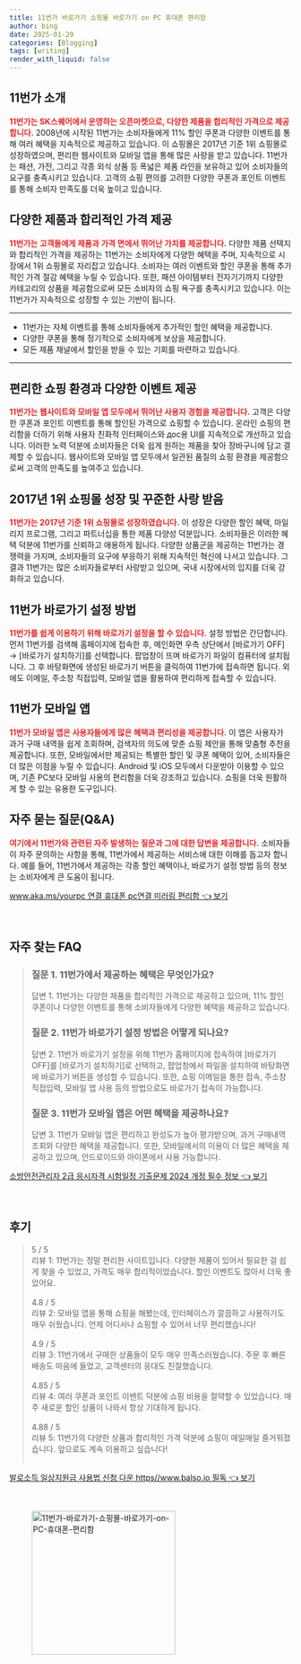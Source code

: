 ```yaml
---
title: 11번가 바로가기 쇼핑몰 바로가기 on PC 휴대폰 편리함
author: bing
date: 2025-01-29
categories: [Blogging]
tags: [writing]
render_with_liquid: false
---
```



<h2 id='11번가_소개'>11번가 소개</h2>

<p><b><span style="color: #ee2323;">11번가는 SK스퀘어에서 운영하는 오픈마켓으로, 다양한 제품을 합리적인 가격으로 제공합니다.</span></b> 2008년에 시작된 11번가는 소비자들에게 11% 할인 쿠폰과 다양한 이벤트를 통해 여러 혜택을 지속적으로 제공하고 있습니다. 이 쇼핑몰은 2017년 기준 1위 쇼핑몰로 성장하였으며, 편리한 웹사이트와 모바일 앱을 통해 많은 사랑을 받고 있습니다. 11번가는 패션, 가전, 그리고 각종 외식 상품 등 폭넓은 제품 라인을 보유하고 있어 소비자들의 요구를 충족시키고 있습니다. 고객의 쇼핑 편의를 고려한 다양한 쿠폰과 포인트 이벤트를 통해 소비자 만족도를 더욱 높이고 있습니다.</p>

<h2 id='가격_비교와_이벤트'>다양한 제품과 합리적인 가격 제공</h2>

<p><b><span style="color: #ee2323;">11번가는 고객들에게 제품과 가격 면에서 뛰어난 가치를 제공합니다.</span></b> 다양한 제품 선택지와 합리적인 가격을 제공하는 11번가는 소비자에게 다양한 혜택을 주며, 지속적으로 시장에서 1위 쇼핑몰로 자리잡고 있습니다. 소비자는 여러 이벤트와 할인 쿠폰을 통해 추가적인 가격 절감 혜택을 누릴 수 있습니다. 또한, 패션 아이템부터 전자기기까지 다양한 카테고리의 상품을 제공함으로써 모든 소비자의 쇼핑 욕구를 충족시키고 있습니다. 이는 11번가가 지속적으로 성장할 수 있는 기반이 됩니다.</p>

<hr />

<ul>
    <li>11번가는 자체 이벤트를 통해 소비자들에게 추가적인 할인 혜택을 제공합니다.</li>
    <li>다양한 쿠폰을 통해 정기적으로 소비자에게 보상을 제공합니다.</li>
    <li>모든 제품 채널에서 할인을 받을 수 있는 기회를 마련하고 있습니다.</li>
</ul>

<hr />

<h2 id='쇼핑_환경_개선'>편리한 쇼핑 환경과 다양한 이벤트 제공</h2>

<p><b><span style="color: #ee2323;">11번가는 웹사이트와 모바일 앱 모두에서 뛰어난 사용자 경험을 제공합니다.</span></b> 고객은 다양한 쿠폰과 포인트 이벤트를 통해 할인된 가격으로 쇼핑할 수 있습니다. 온라인 쇼핑의 편리함을 더하기 위해 사용자 친화적 인터페이스와 дос용 UI를 지속적으로 개선하고 있습니다. 이러한 노력 덕분에 소비자들은 더욱 쉽게 원하는 제품을 찾아 장바구니에 담고 결제할 수 있습니다. 웹사이트와 모바일 앱 모두에서 일관된 품질의 쇼핑 환경을 제공함으로써 고객의 만족도를 높여주고 있습니다.</p>

<h2 id='성장_배경'>2017년 1위 쇼핑몰 성장 및 꾸준한 사랑 받음</h2>

<p><b><span style="color: #ee2323;">11번가는 2017년 기준 1위 쇼핑몰로 성장하였습니다.</span></b> 이 성장은 다양한 할인 혜택, 마일리지 프로그램, 그리고 파트너십을 통한 제품 다양성 덕분입니다. 소비자들은 이러한 혜택 덕분에 11번가를 신뢰하고 애용하게 됩니다.  다양한 상품군을 제공하는 11번가는 경쟁력을 가지며, 소비자들의 요구에 부응하기 위해 지속적인 혁신에 나서고 있습니다. 그 결과 11번가는 많은 소비자들로부터 사랑받고 있으며, 국내 시장에서의 입지를 더욱 강화하고 있습니다.</p>

<h2 id='바로가기_설정_방법'>11번가 바로가기 설정 방법</h2>

<p><b><span style="color: #ee2323;">11번가를 쉽게 이용하기 위해 바로가기 설정을 할 수 있습니다.</span></b> 설정 방법은 간단합니다. 먼저 11번가를 검색해 홈페이지에 접속한 후, 메인화면 우측 상단에서 [바로가기 OFF] → [바로가기 설치하기]를 선택합니다. 팝업창이 뜨며 바로가기 파일이 컴퓨터에 설치됩니다. 그 후 바탕화면에 생성된 바로가기 버튼을 클릭하여 11번가에 접속하면 됩니다. 외에도 이메일, 주소창 직접입력, 모바일 앱을 활용하여 편리하게 접속할 수 있습니다.</p>

<h2 id='모바일앱_혜택'>11번가 모바일 앱</h2>

<p><b><span style="color: #ee2323;">11번가 모바일 앱은 사용자들에게 많은 혜택과 편리성을 제공합니다.</span></b> 이 앱은 사용자가 과거 구매 내역을 쉽게 조회하며, 검색자의 의도에 맞춘 쇼핑 제안을 통해 맞춤형 추천을 제공합니다. 또한, 모바일에서만 제공되는 특별한 할인 및 쿠폰 혜택이 있어, 소비자들은 더 많은 이점을 누릴 수 있습니다. Android 및 iOS 모두에서 다운받아 이용할 수 있으며, 기존 PC보다 모바일 사용의 편리함을 더욱 강조하고 있습니다. 쇼핑을 더욱 원활하게 할 수 있는 유용한 도구입니다.</p>

<h2 id='자주_묻는_질문'>자주 묻는 질문(Q&A)</h2>

<p><b><span style="color: #ee2323;">여기에서 11번가와 관련된 자주 발생하는 질문과 그에 대한 답변을 제공합니다.</span></b> 소비자들이 자주 문의하는 사항을 통해, 11번가에서 제공하는 서비스에 대한 이해를 돕고자 합니다. 예를 들어, 11번가에서 제공하는 각종 할인 혜택이나, 바로가기 설정 방법 등의 정보는 소비자에게 큰 도움이 됩니다.</p>


<p><a class="click-button" title="www.aka.ms/yourpc 연결 휴대폰 pc연결 미러링 편리함" href="https://afficreate.github.io/posts/www.aka.msyourpc-%EC%97%B0%EA%B2%B0-%ED%9C%B4%EB%8C%80%ED%8F%B0-pc%EC%97%B0%EA%B2%B0-%EB%AF%B8%EB%9F%AC%EB%A7%81-%ED%8E%B8%EB%A6%AC%ED%95%A8/" rel="dofollow">www.aka.ms/yourpc 연결 휴대폰 pc연결 미러링 편리함 👈 보기</a></p><br>
<h2 id='자주_찾는_FAQ'>자주 찾는 FAQ</h2>
<div itemscope="" itemtype="https://schema.org/FAQPage"> 
<blockquote> 
<div itemscope="" itemprop="mainEntity" itemtype="https://schema.org/Question"> 
<h3 itemprop="name">질문 1. 11번가에서 제공하는 혜택은 무엇인가요?</h3> 
<div itemscope="" itemprop="acceptedAnswer" itemtype="https://schema.org/Answer"> 
<span itemprop="text"> 
<p>답변 1. 11번가는 다양한 제품을 합리적인 가격으로 제공하고 있으며, 11% 할인 쿠폰이나 다양한 이벤트를 통해 소비자들에게 다양한 혜택을 제공하고 있습니다.</p> 
</span> 
</div> 
</div> 

<div itemscope="" itemprop="mainEntity" itemtype="https://schema.org/Question"> 
<h3 itemprop="name">질문 2. 11번가 바로가기 설정 방법은 어떻게 되나요?</h3> 
<div itemscope="" itemprop="acceptedAnswer" itemtype="https://schema.org/Answer"> 
<span itemprop="text"> 
<p>답변 2. 11번가 바로가기 설정을 위해 11번가 홈페이지에 접속하여 [바로가기 OFF]를 [바로가기 설치하기]로 선택하고, 팝업창에서 파일을 설치하여 바탕화면에 바로가기 버튼을 생성할 수 있습니다. 또한, 쇼핑 이메일을 통한 접속, 주소창 직접입력, 모바일 앱 사용 등의 방법으로도 바로가기 접속이 가능합니다.</p> 
</span> 
</div> 
</div> 

<div itemscope="" itemprop="mainEntity" itemtype="https://schema.org/Question"> 
<h3 itemprop="name">질문 3. 11번가 모바일 앱은 어떤 혜택을 제공하나요?</h3> 
<div itemscope="" itemprop="acceptedAnswer" itemtype="https://schema.org/Answer"> 
<span itemprop="text"> 
<p>답변 3. 11번가 모바일 앱은 편리하고 완성도가 높아 평가받으며, 과거 구매내역 조회와 다양한 혜택을 제공합니다. 또한, 모바일에서의 이용이 더 많은 혜택을 제공하고 있으며, 안드로이드와 아이폰에서 사용 가능합니다.</p> 
</span> 
</div> 
</div> 
</blockquote> 
</div>
<p><a class="click-button" title="소방안전관리자 2급 응시자격 시험일정 기출문제 2024 개정 필수 정보" href="https://afficreate.github.io/posts/%EC%86%8C%EB%B0%A9%EC%95%88%EC%A0%84%EA%B4%80%EB%A6%AC%EC%9E%90-2%EA%B8%89-%EC%9D%91%EC%8B%9C%EC%9E%90%EA%B2%A9-%EC%8B%9C%ED%97%98%EC%9D%BC%EC%A0%95-%EA%B8%B0%EC%B6%9C%EB%AC%B8%EC%A0%9C-2024-%EA%B0%9C%EC%A0%95-%ED%95%84%EC%88%98-%EC%A0%95%EB%B3%B4/" rel="dofollow">소방안전관리자 2급 응시자격 시험일정 기출문제 2024 개정 필수 정보 👈 보기</a></p><br>
<h2 id='후기'>후기</h2>
<div itemscope itemtype="https://schema.org/Product">
  <blockquote>
  <div itemprop="review" itemscope itemtype="https://schema.org/Review">
      <div itemprop="reviewRating" itemscope itemtype="https://schema.org/Rating"> <span itemprop="ratingValue">5</span> / <span itemprop="bestRating">5</span> </div>
      <span itemprop="reviewBody">리뷰 1: 11번가는 정말 편리한 사이트입니다. 다양한 제품이 있어서 필요한 걸 쉽게 찾을 수 있었고, 가격도 매우 합리적이었습니다. 할인 이벤트도 많아서 더욱 좋았어요.</span>
  </div>
  <br>
  <div itemprop="review" itemscope itemtype="https://schema.org/Review">
      <div itemprop="reviewRating" itemscope itemtype="https://schema.org/Rating"> <span itemprop="ratingValue">4.8</span> / <span itemprop="bestRating">5</span> </div>
      <span itemprop="reviewBody">리뷰 2: 모바일 앱을 통해 쇼핑을 해봤는데, 인터페이스가 깔끔하고 사용하기도 매우 쉬웠습니다. 언제 어디서나 쇼핑할 수 있어서 너무 편리했습니다!</span>
  </div>
  <br>
  <div itemprop="review" itemscope itemtype="https://schema.org/Review">
      <div itemprop="reviewRating" itemscope itemtype="https://schema.org/Rating"> <span itemprop="ratingValue">4.9</span> / <span itemprop="bestRating">5</span> </div>
      <span itemprop="reviewBody">리뷰 3: 11번가에서 구매한 상품들이 모두 매우 만족스러웠습니다. 주문 후 빠른 배송도 마음에 들었고, 고객센터의 응대도 친절했습니다.</span>
  </div>
  <br>
  <div itemprop="review" itemscope itemtype="https://schema.org/Review">
      <div itemprop="reviewRating" itemscope itemtype="https://schema.org/Rating"> <span itemprop="ratingValue">4.85</span> / <span itemprop="bestRating">5</span> </div>
      <span itemprop="reviewBody">리뷰 4: 여러 쿠폰과 포인트 이벤트 덕분에 쇼핑 비용을 절약할 수 있었습니다. 매주 새로운 할인 상품이 나와서 항상 기대하게 됩니다.</span>
  </div>
  <br>
  <div itemprop="review" itemscope itemtype="https://schema.org/Review">
      <div itemprop="reviewRating" itemscope itemtype="https://schema.org/Rating"> <span itemprop="ratingValue">4.88</span> / <span itemprop="bestRating">5</span> </div>
      <span itemprop="reviewBody">리뷰 5: 11번가의 다양한 상품과 합리적인 가격 덕분에 쇼핑이 매일매일 즐거워졌습니다. 앞으로도 계속 이용하고 싶습니다!</span>
  </div>
  <br>
  </blockquote>
</div>
<p><a class="click-button" title="발로소득 일상지원금 사용법 신청 다운 https//www.balso.io 필독" href="https://afficreate.github.io/posts/%EB%B0%9C%EB%A1%9C%EC%86%8C%EB%93%9D-%EC%9D%BC%EC%83%81%EC%A7%80%EC%9B%90%EA%B8%88-%EC%82%AC%EC%9A%A9%EB%B2%95-%EC%8B%A0%EC%B2%AD-%EB%8B%A4%EC%9A%B4-httpswww.balso.io-%ED%95%84%EB%8F%85/" rel="dofollow">발로소득 일상지원금 사용법 신청 다운 https//www.balso.io 필독 👈 보기</a></p><br>
<figure class="image"><img src="https://afficreate.github.io/assets/img/thumbnail/11번가-바로가기-쇼핑몰-바로가기-on-PC-휴대폰-편리함.webp" alt="11번가-바로가기-쇼핑몰-바로가기-on-PC-휴대폰-편리함" width="256" height="256"></figure>